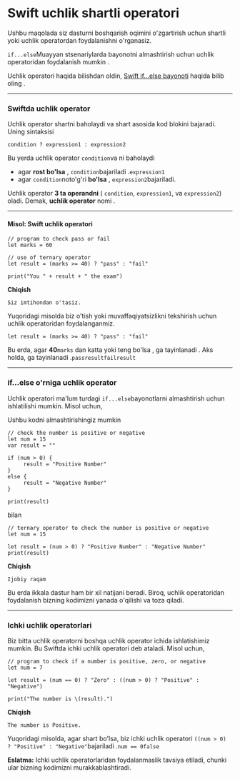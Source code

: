 # Swift uchlik shartli operatori

Ushbu maqolada siz dasturni boshqarish oqimini o'zgartirish uchun shartli yoki uchlik operatordan foydalanishni o'rganasiz.

`if...else`Muayyan stsenariylarda bayonotni almashtirish uchun uchlik operatoridan foydalanish mumkin .

Uchlik operatori haqida bilishdan oldin, [Swift if...else bayonoti](https://www.programiz.com/swift-programming/if-else-statement) haqida bilib oling .

***

### Swiftda uchlik operator <a href="#ternary" id="ternary"></a>

Uchlik operator shartni baholaydi va shart asosida kod blokini bajaradi. Uning sintaksisi

```
condition ? expression1 : expression2
```

Bu yerda uchlik operator `condition`va ni baholaydi

* agar **rost bo'lsa** , `condition`bajariladi .`expression1`
* agar `condition`noto'g'ri **bo'lsa** , `expression2`bajariladi.

Uchlik operator **3 ta operandni** ( `condition`, `expression1`, va `expression2`) oladi. Demak, **uchlik operator** nomi .

***

#### Misol: Swift uchlik operatori <a href="#example" id="example"></a>

```
// program to check pass or fail
let marks = 60

// use of ternary operator
let result = (marks >= 40) ? "pass" : "fail"

print("You " + result + " the exam")
```

**Chiqish**

```
Siz imtihondan o'tasiz.
```

Yuqoridagi misolda biz o'tish yoki muvaffaqiyatsizlikni tekshirish uchun uchlik operatoridan foydalanganmiz.

`let result = (marks >= 40) ? "pass" : "fail"`

Bu erda, agar **40**`marks` dan katta yoki teng bo'lsa , ga tayinlanadi . Aks holda, ga tayinlanadi .`passresultfailresult`

***

### if...else o'rniga uchlik operator <a href="#use" id="use"></a>

Uchlik operatori ma'lum turdagi `if...else`bayonotlarni almashtirish uchun ishlatilishi mumkin. Misol uchun,

Ushbu kodni almashtirishingiz mumkin

```
// check the number is positive or negative
let num = 15
var result = ""

if (num > 0) {
     result = "Positive Number"
}
else {
     result = "Negative Number"
}

print(result)
```

bilan

```
// ternary operator to check the number is positive or negative
let num = 15

let result = (num > 0) ? "Positive Number" : "Negative Number"
print(result)
```

**Chiqish**

```
Ijobiy raqam
```

Bu erda ikkala dastur ham bir xil natijani beradi. Biroq, uchlik operatoridan foydalanish bizning kodimizni yanada o'qilishi va toza qiladi.

***

### Ichki uchlik operatorlari <a href="#nested" id="nested"></a>

Biz bitta uchlik operatorni boshqa uchlik operator ichida ishlatishimiz mumkin. Bu Swiftda ichki uchlik operatori deb ataladi. Misol uchun,

```
// program to check if a number is positive, zero, or negative
let num = 7

let result = (num == 0) ? "Zero" : ((num > 0) ? "Positive" : "Negative")

print("The number is \(result).")
```

**Chiqish**

`The number is Positive.`

Yuqoridagi misolda, agar shart bo'lsa, biz ichki uchlik operatori `((num > 0) ? "Positive" : "Negative"`bajariladi .`num == 0false`

**Eslatma:** Ichki uchlik operatorlaridan foydalanmaslik tavsiya etiladi, chunki ular bizning kodimizni murakkablashtiradi.
